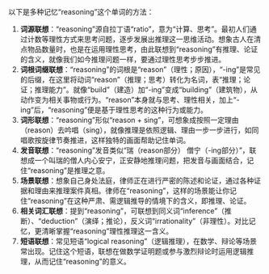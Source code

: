 以下是多种记忆“reasoning”这个单词的方法：
1. **词源联想**：“reasoning”源自拉丁语“ratio”，意为“计算、思考”。最初人们通过计数等理性方式来思考问题，逐步发展出推理这一思维活动。想象古人在清点物品数量时，也是在运用理性思考，由此联想到“reasoning”有推理、论证的含义，就像我们如今推理问题一样，要通过理性思考步步推进。
2. **词根词缀联想**：“reasoning”的词根是“reason”（理性；原因），“-ing”是常见的后缀，在这里将动词“reason”（推理；思考）转化为名词，表“推理；论证；推理能力”。就像“build”（建造）加“-ing”变成“building”（建筑物），从动作变为相关事物或行为。“reason”本身就与思考、理性相关，加上“-ing”后，“reasoning”便是基于理性思考的这种行为或能力。
3. **词形联想**：“reasoning”形似“reason + sing”，可想象成按照一定理由（reason）去吟唱（sing），就像推理是依照逻辑、理由一步一步进行，如同唱歌按旋律节奏推进，这样独特的画面帮助记住单词。
4. **发音联想**：“reasoning”发音类似“瑞（reason部分） 僧宁（-ing部分）”，联想成一个叫瑞的僧人内心安宁，正安静地推理问题，把发音与画面结合，记住“reasoning”是推理之意。
5. **场景联想**：想象自己身处法庭，律师正在进行严密的陈述和论证，通过各种证据和理由来推理案件真相。律师在“reasoning”，这样的场景能让你记住“reasoning”在这种严肃、需逻辑推导的情境下的含义，即推理、论证。
6. **相关词汇联想**：提到“reasoning”，可联想到同义词“inference”（推断）、“deduction”（演绎；推论），反义词“irrationality”（非理性）。对比记忆，更清晰掌握“reasoning”理性推理这一含义。
7. **短语联想**：常见短语“logical reasoning”（逻辑推理），在数学、辩论等场景常出现。记住这个短语，联想在做数学证明题或参与激烈辩论时运用逻辑推理，从而记住“reasoning”的意义。 
